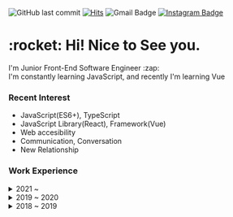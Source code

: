 ![GitHub last commit](https://img.shields.io/github/last-commit/MinsangKwak/minsangKwak)
[![Hits](https://hits.seeyoufarm.com/api/count/incr/badge.svg?url=https%3A%2F%2Fgithub.com%2Fqkaxhfms&count_bg=%235E6FD3&title_bg=%23555555&icon=&icon_color=%23626262&title=hits&edge_flat=false)](https://hits.seeyoufarm.com)
![Gmail Badge](https://img.shields.io/badge/Gmail-d14836?style=flat-square&logo=Gmail&logoColor=white&link=mailto:kmsdevwork@gmail.com)
[![Instagram Badge](https://img.shields.io/badge/Instagram-9c38d1?style=flat&logo=Instagram&logoColor=white)](https://www.instagram.com/k_min821)

<h1>:rocket: Hi! Nice to See you.</h1>
<p>
I'm Junior Front-End Software Engineer :zap:</br>
I'm constantly learning JavaScript, and recently I'm learning Vue
</p>

### Recent Interest

-   JavaScript(ES6+), TypeScript
-   JavaScript Library(React), Framework(Vue)
-   Web accesibility
-   Communication, Conversation
-   New Relationship

### Work Experience

<details markdown="1">
<summary>2021 ~ </summary>
<a href="https://whois.co.kr/"> WHOIS, Company-affiliated research institute </a> <br/>
</details>
<details markdown="1">
<summary>2019 ~ 2020</summary>
<a href="https://www.fuz.co.kr/"> FUZ, UX&middot;UI Development Team </a> <br/>
</details>
<details markdown="1">
<summary>2018 ~ 2019</summary>
<p>
Web development work in a startup company
</p>
</details>
